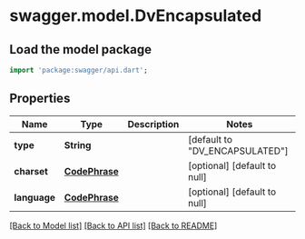 # swagger.model.DvEncapsulated

## Load the model package
```dart
import 'package:swagger/api.dart';
```

## Properties
Name | Type | Description | Notes
------------ | ------------- | ------------- | -------------
**type** | **String** |  | [default to &quot;DV_ENCAPSULATED&quot;]
**charset** | [**CodePhrase**](CodePhrase.md) |  | [optional] [default to null]
**language** | [**CodePhrase**](CodePhrase.md) |  | [optional] [default to null]

[[Back to Model list]](../README.md#documentation-for-models) [[Back to API list]](../README.md#documentation-for-api-endpoints) [[Back to README]](../README.md)

